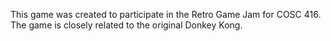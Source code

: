 This game was created to participate in the Retro Game Jam for COSC 416. The game is closely related to the original Donkey Kong.
